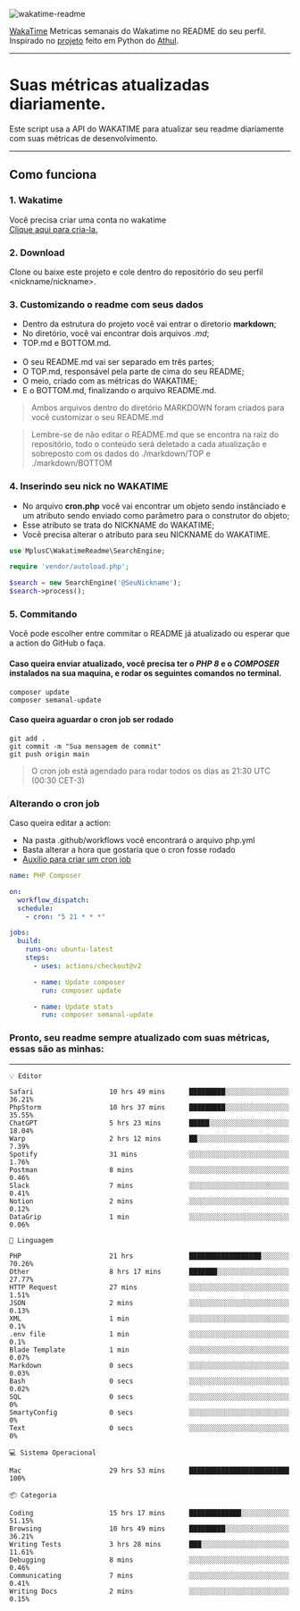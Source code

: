 ![wakatime-readme](https://socialify.git.ci/bymatheus/wakatime-readme/image?description=1&descriptionEditable=M%C3%A9tricas%20semanais%20do%20Wakatime%20no%20seu%20README%20de%20perfil.&font=KoHo&forks=1&language=1&owner=1&pattern=Signal&stargazers=1&theme=Dark)

[WakaTime](https://wakatime.com) Metricas semanais do Wakatime no README do seu perfil. <br>
Inspirado no [projeto](https://github.com/athul/waka-readme) feito em Python do [Athul](https://github.com/athul).
___

# Suas métricas atualizadas diariamente.
Este script usa a API do WAKATIME para atualizar seu readme diariamente com suas métricas de desenvolvimento.

___

## Como funciona

### 1. Wakatime
Você precisa criar uma conta no wakatime <br>
[Clique aqui para cria-la.](https://wakatime.com) 

### 2. Download
Clone ou baixe este projeto e cole dentro do repositório do seu perfil <nickname/nickname>.

### 3. Customizando o readme com seus dados
- Dentro da estrutura do projeto você vai entrar o diretorio **markdown**;  
- No diretório, você vai encontrar dois arquivos *.md*;
- TOP.md e BOTTOM.md.
<br><br>
- O seu README.md vai ser separado em três partes; 
- O TOP.md, responsável pela parte de cima do seu README;
- O meio, criado com as métricas do WAKATIME;
- E o BOTTOM.md, finalizando o arquivo README.md.<br>

> Ambos arquivos dentro do diretório MARKDOWN foram criados para você customizar o seu README.md

> Lembre-se de não editar o README.md que se encontra na raiz do repositório, todo o conteúdo será deletado a cada atualização e sobreposto com os dados do ./markdown/TOP e ./markdown/BOTTOM

### 4. Inserindo seu nick no WAKATIME
- No arquivo **cron.php** você vai encontrar um objeto sendo instânciado e um atributo sendo enviado como parâmetro para o construtor do objeto;
- Esse atributo se trata do NICKNAME do WAKATIME;
- Você precisa alterar o atributo para seu NICKNAME do WAKATIME.

```php
use MplusC\WakatimeReadme\SearchEngine;

require 'vendor/autoload.php';

$search = new SearchEngine('@SeuNickname');
$search->process();
```

### 5. Commitando
Você pode escolher entre commitar o README já atualizado ou esperar que a action do GitHub o faça. <br>

#### Caso queira enviar atualizado, você precisa ter o *PHP 8* e o *COMPOSER* instalados na sua maquina, e rodar os seguintes comandos no terminal.
```composer
composer update
composer semanal-update 
```

#### Caso queira aguardar o cron job ser rodado 
```git 
git add .
git commit -m "Sua mensagem de commit"
git push origin main
```

>O cron job está agendado para rodar todos os dias as 21:30 UTC (00:30 CET-3) 

### Alterando o cron job
Caso queira editar a action:

- Na pasta .github/workflows você encontrará o arquivo php.yml
- Basta alterar a hora que gostaria que o cron fosse rodado
- [Auxilio para criar um cron job](https://crontab.guru)

```yml
name: PHP Composer

on:
  workflow_dispatch:
  schedule:
    - cron: "5 21 * * *"

jobs:
  build:
    runs-on: ubuntu-latest
    steps:
      - uses: actions/checkout@v2

      - name: Update composer
        run: composer update

      - name: Update stats
        run: composer semanal-update
```

### Pronto, seu readme sempre atualizado com suas métricas, essas são as minhas:

___
```text
💡 Editor

Safari                   10 hrs 49 mins      █████████░░░░░░░░░░░░░░░░     36.21%
PhpStorm                 10 hrs 37 mins      █████████░░░░░░░░░░░░░░░░     35.55%
ChatGPT                  5 hrs 23 mins       █████░░░░░░░░░░░░░░░░░░░░     18.04%
Warp                     2 hrs 12 mins       ██░░░░░░░░░░░░░░░░░░░░░░░      7.39%
Spotify                  31 mins             ░░░░░░░░░░░░░░░░░░░░░░░░░      1.76%
Postman                  8 mins              ░░░░░░░░░░░░░░░░░░░░░░░░░      0.46%
Slack                    7 mins              ░░░░░░░░░░░░░░░░░░░░░░░░░      0.41%
Notion                   2 mins              ░░░░░░░░░░░░░░░░░░░░░░░░░      0.12%
DataGrip                 1 min               ░░░░░░░░░░░░░░░░░░░░░░░░░      0.06%
```
```text
💬 Linguagem

PHP                      21 hrs              ██████████████████░░░░░░░     70.26%
Other                    8 hrs 17 mins       ███████░░░░░░░░░░░░░░░░░░     27.77%
HTTP Request             27 mins             ░░░░░░░░░░░░░░░░░░░░░░░░░      1.51%
JSON                     2 mins              ░░░░░░░░░░░░░░░░░░░░░░░░░      0.13%
XML                      1 min               ░░░░░░░░░░░░░░░░░░░░░░░░░       0.1%
.env file                1 min               ░░░░░░░░░░░░░░░░░░░░░░░░░       0.1%
Blade Template           1 min               ░░░░░░░░░░░░░░░░░░░░░░░░░      0.07%
Markdown                 0 secs              ░░░░░░░░░░░░░░░░░░░░░░░░░      0.03%
Bash                     0 secs              ░░░░░░░░░░░░░░░░░░░░░░░░░      0.02%
SQL                      0 secs              ░░░░░░░░░░░░░░░░░░░░░░░░░         0%
SmartyConfig             0 secs              ░░░░░░░░░░░░░░░░░░░░░░░░░         0%
Text                     0 secs              ░░░░░░░░░░░░░░░░░░░░░░░░░         0%
```
```text
💻 Sistema Operacional

Mac                      29 hrs 53 mins      █████████████████████████       100%
```
```text
📦 Categoria

Coding                   15 hrs 17 mins      █████████████░░░░░░░░░░░░     51.15%
Browsing                 10 hrs 49 mins      █████████░░░░░░░░░░░░░░░░     36.21%
Writing Tests            3 hrs 28 mins       ███░░░░░░░░░░░░░░░░░░░░░░     11.61%
Debugging                8 mins              ░░░░░░░░░░░░░░░░░░░░░░░░░      0.46%
Communicating            7 mins              ░░░░░░░░░░░░░░░░░░░░░░░░░      0.41%
Writing Docs             2 mins              ░░░░░░░░░░░░░░░░░░░░░░░░░      0.15%
```
